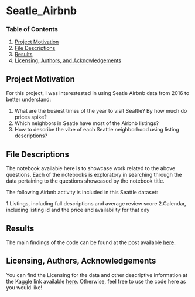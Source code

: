 # Seatle_Airbnb

### Table of Contents

1. [Project Motivation](#motivation)
2. [File Descriptions](#files)
3. [Results](#results)
4. [Licensing, Authors, and Acknowledgements](#licensing)


## Project Motivation<a name="motivation"></a>

For this project, I was interestested in using Seatle Airbnb data from 2016 to better understand:

1. What are the busiest times of the year to visit Seattle? By how much do prices spike?
2. Which neighbors in Seatle have most of the Airbnb listings?
3. How to describe the vibe of each Seattle neighborhood using listing descriptions?

## File Descriptions <a name="files"></a>

The notebook available here is to showcase work related to the above questions.  Each of the notebooks is exploratory in searching through the data pertaining to the questions showcased by the notebook title. 

The following Airbnb activity is included in this Seattle dataset:

1.Listings, including full descriptions and average review score
2.Calendar, including listing id and the price and availability for that day

## Results<a name="results"></a>

The main findings of the code can be found at the post available [here](https://medium.com/@sygong/airbnb-data-tell-you-when-and-where-to-sleep-in-seattle-96bc6d25ca6e?sk=e12d6217751c11d7c5ea180b2fbd5e61).

## Licensing, Authors, Acknowledgements<a name="licensing"></a>

You can find the Licensing for the data and other descriptive information at the Kaggle link available [here](https://www.kaggle.com/airbnb/seattle).  Otherwise, feel free to use the code here as you would like! 

